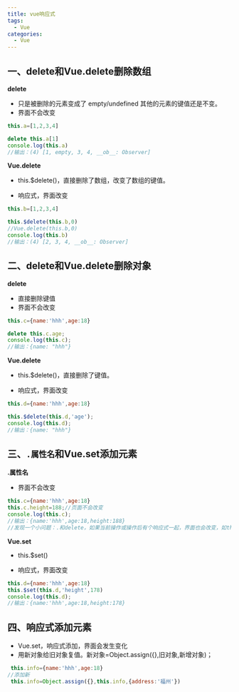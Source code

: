 ```yaml
---
title: vue响应式
tags:
  - Vue
categories:
  - Vue
---
```




## 一、delete和Vue.delete删除数组

**delete**

+ 只是被删除的元素变成了 empty/undefined 其他的元素的键值还是不变。
+ 界面不会改变

```js
this.a=[1,2,3,4]

delete this.a[1]
console.log(this.a)
//输出：(4) [1, empty, 3, 4, __ob__: Observer]
```

**Vue.delete**

+ this.$delete()，直接删除了数组，改变了数组的键值。

+ 响应式，界面改变

```js
this.b=[1,2,3,4]

this.$delete(this.b,0)
//Vue.delete(this.b,0)
console.log(this.b)
//输出：(4) [2, 3, 4, __ob__: Observer]
```

## 二、delete和Vue.delete删除对象

**delete**

+ 直接删除键值
+ 界面不会改变

```js
this.c={name:'hhh',age:18}

delete this.c.age;
console.log(this.c);
//输出：{name: "hhh"}
```

**Vue.delete**

+ this.$delete()，直接删除了键值。

+ 响应式，界面改变

```js
this.d={name:'hhh',age:18}

this.$delete(this.d,'age');
console.log(this.d);
//输出：{name: "hhh"}
```

## 三、` .属性名 `和Vue.set添加元素

**.属性名**

+ 界面不会改变

```js
this.c={name:'hhh',age:18}
this.c.height=188;//页面不会改变
console.log(this.c);
//输出：{name:'hhh',age:18,height:188}
//发现一个小问题：.和delete，如果当前操作或操作后有个响应式一起，界面也会改变，如this.$delete或this.$set
```

**Vue.set**

+ this.$set()

+ 响应式，界面改变

```js
this.d={name:'hhh',age:18}
this.$set(this.d,'height',178)
console.log(this.d);
//输出：{name:'hhh',age:18,height:178}
```



## 四、响应式添加元素

+ Vue.set，响应式添加，界面会发生变化
+ 用新对象给旧对象复值。新对象=Object.assign({},旧对象,新增对象)；

```js
 this.info={name:'hhh',age:18}
//添加新
 this.info=Object.assign({},this.info,{address:'福州'})
```

